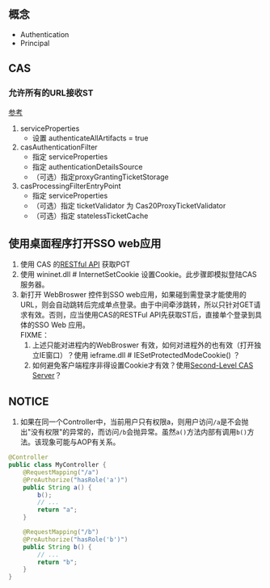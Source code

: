 ##  概念
*   Authentication
*   Principal


## CAS
### 允许所有的URL接收ST
[参考](http://static.springsource.org/spring-security/site/docs/3.1.x/reference/springsecurity-single.html#cas-pt)   

1.  serviceProperties
    *   设置 authenticateAllArtifacts = true
2.  casAuthenticationFilter
    *   指定 serviceProperties
    *   指定 authenticationDetailsSource
    *   （可选）指定proxyGrantingTicketStorage
3.  casProcessingFilterEntryPoint
    *   指定 serviceProperties
    *   （可选）指定 ticketValidator 为 Cas20ProxyTicketValidator
    *   （可选）指定 statelessTicketCache

## 使用桌面程序打开SSO web应用
1. 使用 CAS 的[RESTful API](https://wiki.jasig.org/display/CASUM/RESTful+API) 获取PGT
2. 使用 wininet.dll # InternetSetCookie 设置Cookie。此步骤即模拟登陆CAS服务器。
3. 新打开 WebBroswer 控件到SSO web应用，如果碰到需登录才能使用的URL，则会自动跳转后完成单点登录。由于中间牵涉跳转，所以只针对GET请求有效。否则，应当使用CAS的RESTFul API先获取ST后，直接单个登录到具体的SSO Web 应用。  
    FIXME：
    1.  上述只能对进程内的WebBroswer 有效，如何对进程外的也有效（打开独立IE窗口）？使用 ieframe.dll # IESetProtectedModeCookie() ？
    2.  如何避免客户端程序非得设置Cookie才有效？使用[Second-Level CAS Server](https://wiki.jasig.org/display/CASUM/Second-Level+CAS+Server)？

## NOTICE
1. 如果在同一个Controller中，当前用户只有权限a，则用户访问`/a`是不会抛出"没有权限"的异常的，而访问`/b`会抛异常。虽然`a()`方法内部有调用`b()`方法。该现象可能与AOP有关系。
```java
@Controller
public class MyController {
    @RequestMapping("/a")
    @PreAuthorize("hasRole('a')")
    public String a() {
        b();
        // ...
        return "a";
    }

    @RequestMapping("/b")
    @PreAuthorize("hasRole('b')")
    public String b() {
        // ...
        return "b";
    }
}
```